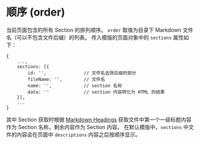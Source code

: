 顺序 (order)
========
当前页面包含的所有 Section 的排列顺序。
`order` 取值为目录下 Markdown 文件名（可以不包含文件后缀）的列表。
传入模版的页面对象中的 `sections` 属性如下：
```
{
    ...,
    sections: [{
        id: '',              // 文件名去除后缀的部分
        fileName: '',        // 文件名
        name: '',            // section 名称
        data: ''             // section 内容转化为 HTML 的结果
    }],
    ...
}
```
其中 Section 获取时根据 [Markdown Headings](http://en.wikipedia.org/wiki/Markdown#Headings) 获取文件中第一个一级标题内容作为 Section 名称，剩余内容作为 Section 内容。
在默认模版中，`sections` 中文件的内容会在页面中 `descriptions` 内容之后按顺序显示。